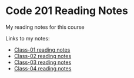 # Code 201 Reading Notes

My reading notes for this course

Links to my notes:

- [Class-01 reading notes](class-01.md)
- [Class-02 reading notes](class-02.md)
- [Class-03 reading notes](class-03.md)
- [Class-04 reading notes](class-04.md)